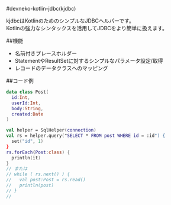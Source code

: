 #devneko-kotlin-jdbc(kjdbc)

kjdbcはKotlinのためのシンプルなJDBCヘルパーです。  
Kotlinの強力なシンタックスを活用してJDBCをより簡単に扱えます。

##機能

 - 名前付きプレースホルダー
 - StatementやResultSetに対するシンプルなパラメータ設定/取得
 - レコードのデータクラスへのマッピング

##コード例

```kotlin
data class Post(
  id:Int,
  userId:Int,
  body:String,
  created:Date
)

val helper = SqlHelper(connection)
val rs = helper.query("SELECT * FROM post WHERE id = :id") {
  set("id", 1)
}
rs.forEach(Post:class) {
  println(it)
}
// または
// while ( rs.next() ) {
//   val post:Post = rs.read()
//   println(post)
// }
//
```


